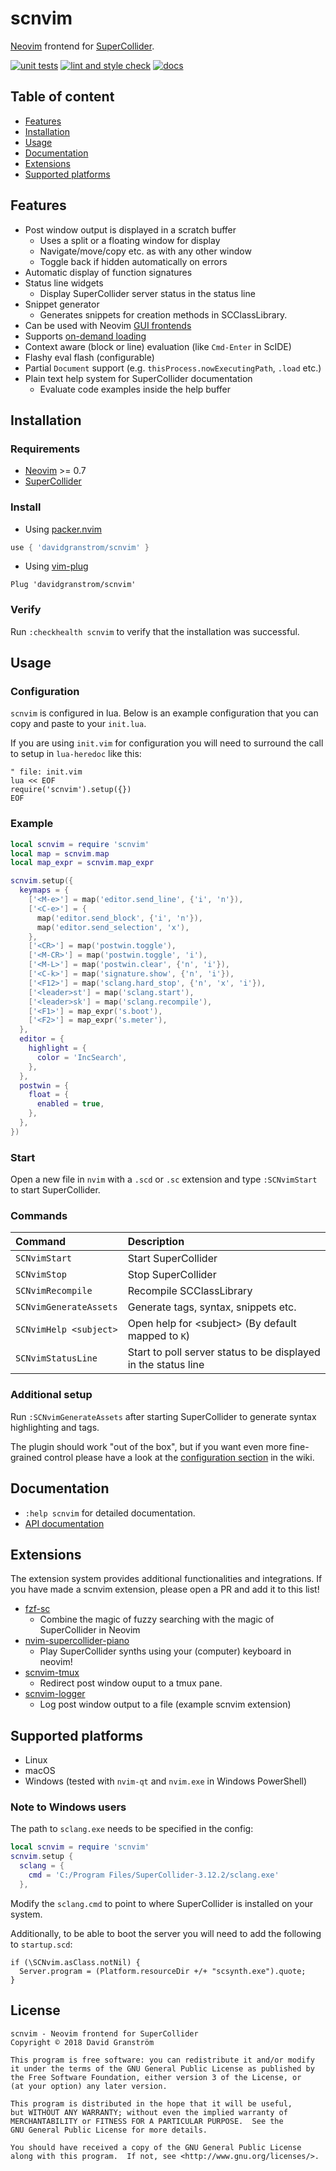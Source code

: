 # scnvim

[Neovim][neovim] frontend for [SuperCollider][supercollider].

[![unit tests](https://github.com/davidgranstrom/scnvim/actions/workflows/ci.yml/badge.svg)](https://github.com/davidgranstrom/scnvim/actions/workflows/ci.yml)
[![lint and style check](https://github.com/davidgranstrom/scnvim/actions/workflows/lint.yml/badge.svg)](https://github.com/davidgranstrom/scnvim/actions/workflows/lint.yml) 
[![docs](https://github.com/davidgranstrom/scnvim/actions/workflows/docs.yml/badge.svg)](https://github.com/davidgranstrom/scnvim/actions/workflows/docs.yml)

## Table of content

* [Features](#features)
* [Installation](#installation)
* [Usage](#usage)
* [Documentation](#documentation)
* [Extensions](#extensions)
* [Supported platforms](#supported-platforms)

## Features

* Post window output is displayed in a scratch buffer
  - Uses a split or a floating window for display
  - Navigate/move/copy etc. as with any other window
  - Toggle back if hidden automatically on errors
* Automatic display of function signatures
* Status line widgets
  - Display SuperCollider server status in the status line
* Snippet generator
  - Generates snippets for creation methods in SCClassLibrary.
* Can be used with Neovim [GUI frontends](https://github.com/neovim/neovim/wiki/Related-projects#gui)
* Supports [on-demand loading](https://github.com/junegunn/vim-plug#on-demand-loading-of-plugins)
* Context aware (block or line) evaluation (like `Cmd-Enter` in ScIDE)
* Flashy eval flash (configurable)
* Partial `Document` support (e.g. `thisProcess.nowExecutingPath`, `.load` etc.)
* Plain text help system for SuperCollider documentation
  - Evaluate code examples inside the help buffer

## Installation

### Requirements

* [Neovim][neovim] >= 0.7
* [SuperCollider][supercollider]

### Install

* Using [packer.nvim](https://github.com/wbthomason/packer.nvim)

```lua
use { 'davidgranstrom/scnvim' }
```

* Using [vim-plug](https://github.com/junegunn/vim-plug)

```vim
Plug 'davidgranstrom/scnvim'
```

### Verify

Run `:checkhealth scnvim` to verify that the installation was successful.

## Usage

### Configuration

`scnvim` is configured in lua. Below is an example configuration that you can
copy and paste to your `init.lua`.

If you are using `init.vim` for configuration you will need to surround the
call to setup in `lua-heredoc` like this:

```vim
" file: init.vim
lua << EOF
require('scnvim').setup({})
EOF
```

### Example

```lua
local scnvim = require 'scnvim'
local map = scnvim.map
local map_expr = scnvim.map_expr

scnvim.setup({
  keymaps = {
    ['<M-e>'] = map('editor.send_line', {'i', 'n'}),
    ['<C-e>'] = {
      map('editor.send_block', {'i', 'n'}),
      map('editor.send_selection', 'x'),
    },
    ['<CR>'] = map('postwin.toggle'),
    ['<M-CR>'] = map('postwin.toggle', 'i'),
    ['<M-L>'] = map('postwin.clear', {'n', 'i'}),
    ['<C-k>'] = map('signature.show', {'n', 'i'}),
    ['<F12>'] = map('sclang.hard_stop', {'n', 'x', 'i'}),
    ['<leader>st'] = map('sclang.start'),
    ['<leader>sk'] = map('sclang.recompile'),
    ['<F1>'] = map_expr('s.boot'),
    ['<F2>'] = map_expr('s.meter'),
  },
  editor = {
    highlight = {
      color = 'IncSearch',
    },
  },
  postwin = {
    float = {
      enabled = true,
    },
  },
})
```

### Start

Open a new file in `nvim` with a `.scd` or `.sc` extension and type `:SCNvimStart` to start SuperCollider.

### Commands

| Command                | Description                                                    |
|:-----------------------|:---------------------------------------------------------------|
| `SCNvimStart`          | Start SuperCollider                                            |
| `SCNvimStop`           | Stop SuperCollider                                             |
| `SCNvimRecompile`      | Recompile SCClassLibrary                                       |
| `SCNvimGenerateAssets` | Generate tags, syntax, snippets etc.                           |
| `SCNvimHelp <subject>` | Open help for \<subject\> (By default mapped to `K`)           |
| `SCNvimStatusLine`     | Start to poll server status to be displayed in the status line |

### Additional setup

Run `:SCNvimGenerateAssets` after starting SuperCollider to generate syntax highlighting and tags.

The plugin should work "out of the box", but if you want even more fine-grained
control please have a look at the [configuration
section](https://github.com/davidgranstrom/scnvim/wiki/Configuration) in the
wiki.

## Documentation

* `:help scnvim` for detailed documentation.
* [API documentation](https://davidgranstrom.github.io/scnvim/)

## Extensions

The extension system provides additional functionalities and integrations. If
you have made a scnvim extension, please open a PR and add it to this list!

* [fzf-sc](https://github.com/madskjeldgaard/fzf-sc)
  - Combine the magic of fuzzy searching with the magic of SuperCollider in Neovim
* [nvim-supercollider-piano](https://github.com/madskjeldgaard/nvim-supercollider-piano)
  - Play SuperCollider synths using your (computer) keyboard in neovim!
* [scnvim-tmux](https://github.com/davidgranstrom/scnvim-tmux)
  - Redirect post window ouput to a tmux pane.
* [scnvim-logger](https://github.com/davidgranstrom/scnvim-logger)
  - Log post window output to a file (example scnvim extension)

## Supported platforms

* Linux
* macOS
* Windows (tested with `nvim-qt` and `nvim.exe` in Windows PowerShell)

### Note to Windows users

The path to `sclang.exe` needs to be specified in the config:

```lua
local scnvim = require 'scnvim'
scnvim.setup {
  sclang = {
    cmd = 'C:/Program Files/SuperCollider-3.12.2/sclang.exe'
  },
```

Modify the `sclang.cmd` to point to where SuperCollider is installed on your system.

Additionally, to be able to boot the server you will need to add the following to `startup.scd`:

```supercollider
if (\SCNvim.asClass.notNil) {
  Server.program = (Platform.resourceDir +/+ "scsynth.exe").quote;
}
```

## License

```plain
scnvim - Neovim frontend for SuperCollider
Copyright © 2018 David Granström

This program is free software: you can redistribute it and/or modify
it under the terms of the GNU General Public License as published by
the Free Software Foundation, either version 3 of the License, or
(at your option) any later version.

This program is distributed in the hope that it will be useful,
but WITHOUT ANY WARRANTY; without even the implied warranty of
MERCHANTABILITY or FITNESS FOR A PARTICULAR PURPOSE.  See the
GNU General Public License for more details.

You should have received a copy of the GNU General Public License
along with this program.  If not, see <http://www.gnu.org/licenses/>.
```

[neovim]: https://github.com/neovim/neovim
[supercollider]: https://github.com/supercollider/supercollider
